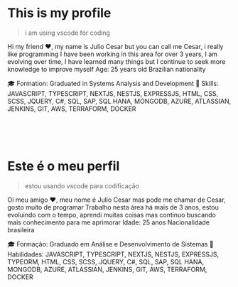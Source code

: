 # This is my profile
> i am using vscode for coding

Hi my friend ❤️, my name is Julio Cesar but you can call me Cesar, i really like programming
I have been working in this area for over 3 years, I am evolving over time, I have learned many things but I continue to seek more knowledge to improve myself
Age: 25 years old
Brazilian nationality

🎓 Formation: Graduated in Systems Analysis and Development
🎯 Skills: JAVASCRIPT, TYPESCRIPT, NEXTJS, NESTJS, EXPRESSJS, HTML, CSS, SCSS, JQUERY, C#, SQL, SAP, SQL HANA, MONGODB, AZURE, ATLASSIAN, JENKINS, GIT, AWS, TERRAFORM, DOCKER

<br>
<br>
<br>

# Este é o meu perfil
> estou usando vscode para codificação

Oi meu amigo ❤️, meu nome é Julio Cesar mas pode me chamar de Cesar, gosto muito de programar
Trabalho nesta área há mais de 3 anos, estou evoluindo com o tempo, aprendi muitas coisas mas continuo buscando mais conhecimento para me aprimorar
Idade: 25 anos
Nacionalidade brasileira

🎓 Formação: Graduado em Análise e Desenvolvimento de Sistemas
🎯 Habilidades: JAVASCRIPT, TYPESCRIPT, NEXTJS, NESTJS, EXPRESSJS, TYPEORM, HTML, CSS, SCSS, JQUERY, C#, SQL, SAP, SQL HANA, MONGODB, AZURE, ATLASSIAN, JENKINS, GIT, AWS, TERRAFORM, DOCKER

